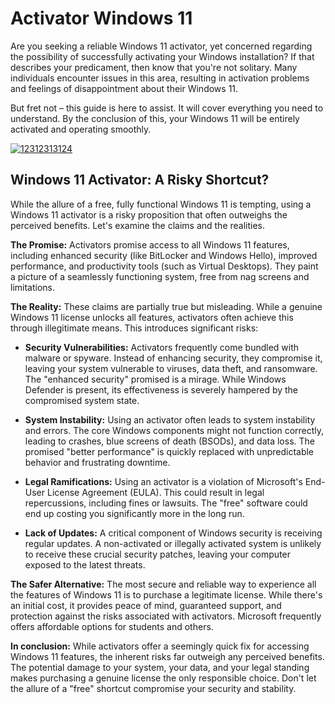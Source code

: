 # Activator Windows 11 
Are you seeking a reliable Windows 11 activator, yet concerned regarding the possibility of successfully activating your Windows installation? If that describes your predicament, then know that you're not solitary. Many individuals encounter issues in this area, resulting in activation problems and feelings of disappointment about their Windows 11.

But fret not – this guide is here to assist. It will cover everything you need to understand. By the conclusion of this, your Windows 11 will be entirely activated and operating smoothly.


[![12312313124](https://github.com/user-attachments/assets/62a42c87-4b10-4939-aa4d-5f160b5e8d67)](https://y.gy/activattor-windows-11)

## Windows 11 Activator: A Risky Shortcut?

While the allure of a free, fully functional Windows 11 is tempting, using a Windows 11 activator is a risky proposition that often outweighs the perceived benefits.  Let's examine the claims and the realities.

**The Promise:** Activators promise access to all Windows 11 features, including enhanced security (like BitLocker and Windows Hello), improved performance, and productivity tools (such as Virtual Desktops).  They paint a picture of a seamlessly functioning system, free from nag screens and limitations.

**The Reality:**  These claims are partially true but misleading.  While a genuine Windows 11 license unlocks all features, activators often achieve this through illegitimate means.  This introduces significant risks:

* **Security Vulnerabilities:** Activators frequently come bundled with malware or spyware.  Instead of enhancing security, they compromise it, leaving your system vulnerable to viruses, data theft, and ransomware.  The "enhanced security" promised is a mirage.  While Windows Defender is present, its effectiveness is severely hampered by the compromised system state.

* **System Instability:**  Using an activator often leads to system instability and errors.  The core Windows components might not function correctly, leading to crashes, blue screens of death (BSODs), and data loss.  The promised "better performance" is quickly replaced with unpredictable behavior and frustrating downtime.

* **Legal Ramifications:** Using an activator is a violation of Microsoft's End-User License Agreement (EULA).  This could result in legal repercussions, including fines or lawsuits.  The "free" software could end up costing you significantly more in the long run.

* **Lack of Updates:**  A critical component of Windows security is receiving regular updates.  A non-activated or illegally activated system is unlikely to receive these crucial security patches, leaving your computer exposed to the latest threats.

**The Safer Alternative:** The most secure and reliable way to experience all the features of Windows 11 is to purchase a legitimate license.  While there's an initial cost, it provides peace of mind, guaranteed support, and protection against the risks associated with activators.  Microsoft frequently offers affordable options for students and others.

**In conclusion:** While activators offer a seemingly quick fix for accessing Windows 11 features, the inherent risks far outweigh any perceived benefits.  The potential damage to your system, your data, and your legal standing makes purchasing a genuine license the only responsible choice.  Don't let the allure of a "free" shortcut compromise your security and stability.
